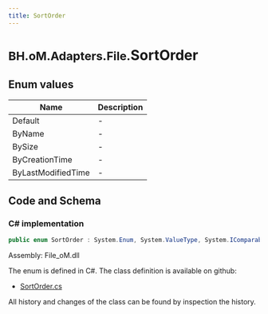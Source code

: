 ```yaml
---
title: SortOrder
---
```


# <small>BH.oM.Adapters.File.</small>**SortOrder**



## Enum values

| Name            | Description                                                    |
|-----------------|----------------------------------------------------------------|
| Default |  -  |
| ByName |  -  |
| BySize |  -  |
| ByCreationTime |  -  |
| ByLastModifiedTime |  -  |


## Code and Schema

### C# implementation

``` C# title="C#"
public enum SortOrder : System.Enum, System.ValueType, System.IComparable, System.ISpanFormattable, System.IFormattable, System.IConvertible
```

Assembly: File_oM.dll

The enum is defined in C#. The class definition is available on github:

- [SortOrder.cs](https://github.com/BHoM/File_Toolkit/blob/develop/File_oM/enums\SortOrder.cs)

All history and changes of the class can be found by inspection the history.
